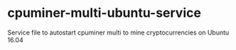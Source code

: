 # cpuminer-multi-ubuntu-service
Service file to autostart cpuminer multi to mine cryptocurrencies on Ubuntu 16.04
